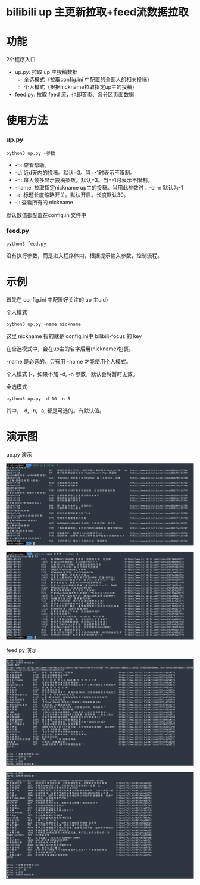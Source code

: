 # bilibili up 主更新拉取+feed流数据拉取

# 功能

2个程序入口
- up.py: 拉取 up 主投稿数据
  - 全选模式（拉取config.ini 中配置的全部人的相关投稿）
  - 个人模式（根据nickname拉取指定up主的投稿） 
- feed.py: 拉取 feed 流，也即首页、各分区页面数据

# 使用方法

### up.py

```commandline
python3 up.py -参数
```

- -h: 查看帮助。
- -d: 近d天内的投稿。默认=3。当=-1时表示不限制。
- -n: 每人最多显示投稿条数。默认=3。当=-1时表示不限制。
- -name: 拉取指定nickname up主的投稿。当用此参数时，-d -n 默认为-1
- -a: 标题长度缩略开关。默认开启。长度默认30。
- -l: 查看所有的 nickname

默认数值都配置在config.ini文件中


### feed.py

```commandline
python3 feed.py
```

没有执行参数，而是进入程序体内，根据提示输入参数，控制流程。


# 示例

首先在 config.ini 中配置好关注的 up 主uid）

个人模式
```commandline
python3 up.py -name nickname
```
这里 nickname 指的就是 config.ini中 bilibili-focus 的 key 

在全选模式中，会在up主的名字后用(nickname)包裹。

-name 是必选的，只有用 -name 才能使用个人模式。

个人模式下，如果不加 -d, -n 参数，默认会将暂时无效。

全选模式

```commandline
python3 up.py -d 10 -n 5
```

其中，-d, -n, -a, 都是可选的。有默认值。

# 演示图

up.py 演示

![](docs/image/pic1.png)

![](docs/image/pic2.png)

feed.py 演示

![](docs/image/pic3.png)

![](docs/image/pic4.png)